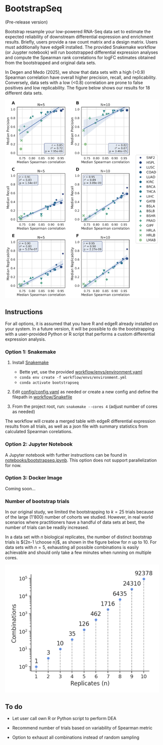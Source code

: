 # BootstrapSeq

(Pre-release version)

Bootstrap resample your low-powered RNA-Seq data set to estimate the expected reliability of downstream differential expression and enrichment results. Briefly, users provide a raw count matrix and a design matrix. Users must additionally have edgeR installed. The provided Snakemake workflow (or Juypter notebook) will run bootstrapped differential expression analyses and compute the Spearman rank correlations for logFC estimates obtained from the bootstrapped and original data sets.

In Degen and Medo (2025), we show that data sets with a high (>0.9) Spearman correlation have overall higher precision, recall, and replicability. Conversely, data sets with a low (<0.8) correlation are prone to false positives and low replicability. The figure below shows our results for 18 different data sets.

![Fig. 5 from Degen and Medo 2025](./assets/Fig5.png)

## Instructions

For all options, it is assumed that you have R and edgeR already installed on your system. In a future version, it will be possible to do the bootstrapping with a user-provided Python or R script that performs a custom differential expression analysis.

### Option 1: Snakemake

1. Install [Snakemake](https://snakemake.readthedocs.io/en/stable/getting_started/installation.html)
   - Bette yet, use the provided [workflow/envs/environment.yaml](workflow/envs/environment.yaml)
   - `conda env create -f workflow/envs/environment.yml`
   - `conda activate bootstrapseq`

2. Edit [config/config.yaml](config/config.yaml) as needed or create a new config and define the filepath in [workflow/Snakefile](workflow/Snakefile)

3. From the project root, run: `snakemake --cores 4` (adjust number of cores as needed)

The workflow will create a merged table with edgeR differential expression results from all trials, as well as a json file with summary statistics from calculated Spearman corelations.

### Option 2: Jupyter Notebook

A Jupyter notebook with further instructions can be found in [notebooks/bootstrapseq.ipynb](notebooks/bootstrapseq.ipynb). This option does not support parallelization for now.

### Option 3: Docker Image

Coming soon...

### Number of bootstrap trials

In our original study, we limited the bootstrapping to $k=25$ trials because of the large (1'800) number of cohorts we studied. However, in real world scenarios where practitioners have a handful of data sets at best, the number of trials can be readily increased.

In a data set with $n$ biological replicates, the number of distinct bootstrap trials is ${2n-1 \choose n}$, as shown in the figure below for $n$ up to 10. For data sets with $n=5$, exhausting all possible combinations is easily achievable and should only take a few minutes when running on multiple cores.

![Combinations vs replicates](./assets/trials.png)

## To do

- Let user call own R or Python script to perform DEA

- Recommend number of trials based on variability of Spearman metric

- Option to exhaust all combinations instead of random sampling